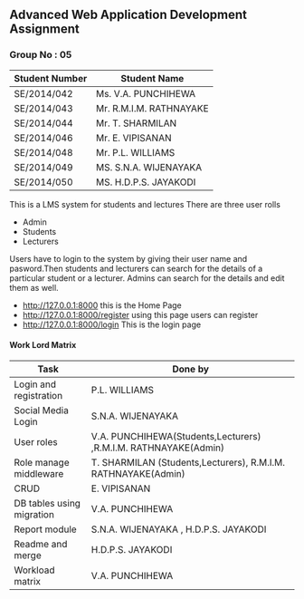## Advanced Web  Application Development Assignment
### Group No : 05
| Student Number | Student Name |
| ------------- | ------------- |
| SE/2014/042 |Ms. V.A. PUNCHIHEWA|
|SE/2014/043 |Mr. R.M.I.M. RATHNAYAKE|
|SE/2014/044 |Mr. T. SHARMILAN|
|SE/2014/046 |Mr. E. VIPISANAN|
|SE/2014/048 |Mr. P.L. WILLIAMS|
|SE/2014/049 |MS. S.N.A. WIJENAYAKA|
|SE/2014/050 |MS. H.D.P.S. JAYAKODI|


This is a LMS system for students and lectures
There are three user rolls
* Admin
* Students
* Lecturers

Users have to login to the system by giving their user name and pasword.Then students and lecturers can search for the details of a particular student or a lecturer. Admins can search for the details and edit them as well.
* http://127.0.0.1:8000 this is the Home Page
* http://127.0.0.1:8000/register using this page users can register 
* http://127.0.0.1:8000/login This is the login page
#### Work Lord Matrix
| Task | Done by |
| ------------- | ------------- |
|Login and registration |P.L. WILLIAMS| 
|Social Media Login |S.N.A. WIJENAYAKA| 
|User roles|  V.A. PUNCHIHEWA(Students,Lecturers)  ,R.M.I.M. RATHNAYAKE(Admin) | 
|Role manage middleware|  T. SHARMILAN (Students,Lecturers), R.M.I.M. RATHNAYAKE(Admin)     | 
|CRUD|  E. VIPISANAN  | 
|DB tables using migration| V.A. PUNCHIHEWA| 
|Report  module| S.N.A. WIJENAYAKA , H.D.P.S. JAYAKODI | 
|Readme and merge| H.D.P.S. JAYAKODI | 
|Workload matrix| V.A. PUNCHIHEWA| 
